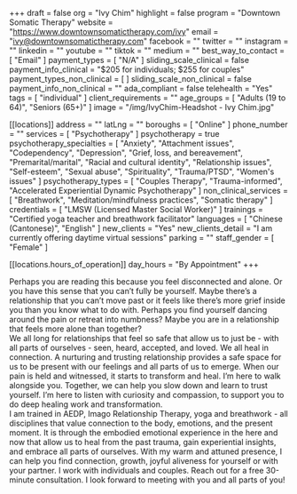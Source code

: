 +++
draft = false
org = "Ivy Chim"
highlight = false
program = "Downtown Somatic Therapy"
website = "https://www.downtownsomatictherapy.com/ivy"
email = "ivy@downtownsomatictherapy.com"
facebook = ""
twitter = ""
instagram = ""
linkedin = ""
youtube = ""
tiktok = ""
medium = ""
best_way_to_contact = [ "Email" ]
payment_types = [ "N/A" ]
sliding_scale_clinical = false
payment_info_clinical = "$205 for individuals; $255 for couples"
payment_types_non_clinical = [ ]
sliding_scale_non_clinical = false
payment_info_non_clinical = ""
ada_compliant = false
telehealth = "Yes"
tags = [ "individual" ]
client_requirements = ""
age_groups = [ "Adults (19 to 64)", "Seniors (65+)" ]
image = "/img/IvyChim-Headshot - Ivy Chim.jpg"

[[locations]]
address = ""
latLng = ""
boroughs = [ "Online" ]
phone_number = ""
services = [ "Psychotherapy" ]
psychotherapy = true
psychotherapy_specialties = [
  "Anxiety",
  "Attachment issues",
  "Codependency",
  "Depression",
  "Grief, loss, and bereavement",
  "Premarital/marital",
  "Racial and cultural identity",
  "Relationship issues",
  "Self-esteem",
  "Sexual abuse",
  "Spirituality",
  "Trauma/PTSD",
  "Women's issues"
]
psychotherapy_types = [
  "Couples Therapy",
  "Trauma-informed",
  "Accelerated Experiential Dynamic Psychotherapy"
]
non_clinical_services = [
  "Breathwork",
  "Meditation/mindfulness practices",
  "Somatic therapy"
]
credentials = [ "LMSW (Licensed Master Social Worker)" ]
trainings = "Certified yoga teacher and breathwork facilitator"
languages = [ "Chinese (Cantonese)", "English" ]
new_clients = "Yes"
new_clients_detail = "I am currently offering daytime virtual sessions"
parking = ""
staff_gender = [ "Female" ]

  [[locations.hours_of_operation]]
  day_hours = "By Appointment"
+++

Perhaps you are reading this because you feel disconnected and alone. Or you have this sense that you can’t fully be yourself. Maybe there’s a relationship that you can’t move past or it feels like there’s more grief inside you than you know what to do with. Perhaps you find yourself dancing around the pain or retreat into numbness? Maybe you are in a relationship that feels more alone than together? <br>
We all long for relationships that feel so safe that allow us to just be - with all parts of ourselves - seen, heard, accepted, and loved. We all heal in connection. A nurturing and trusting relationship provides a safe space for us to be present with our feelings and all parts of us to emerge. When our pain is held and witnessed, it starts to transform and heal. I’m here to walk alongside you. Together, we can help you slow down and learn to trust yourself. I’m here to listen with curiosity and compassion, to support you to do deep healing work and transformation. <br>
I am trained in AEDP, Imago Relationship Therapy, yoga and breathwork - all disciplines that value connection to the body, emotions, and the present moment. It is through the embodied emotional experience in the here and now that allow us to heal from the past trauma, gain experiential insights, and embrace all parts of ourselves. With my warm and attuned presence, I can help you find connection, growth, joyful aliveness for yourself or with your partner. I work with individuals and couples. Reach out for a free 30-minute consultation. I look forward to meeting with you and all parts of you! <br>
